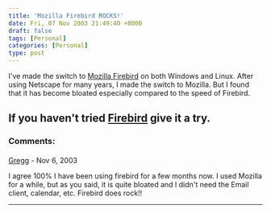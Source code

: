 ```yaml
---
title: 'Mozilla Firebird ROCKS!'
date: Fri, 07 Nov 2003 21:49:40 +0000
draft: false
tags: [Personal]
categories: [Personal]
type: post
---
```


I've made the switch to [Mozilla Firebird](http://www.mozilla.org/products/firebird/) on both Windows and Linux. After using Netscape for many years, I made the switch to Mozilla. But I found that it has become bloated especially compared to the speed of Firebird.

If you haven't tried [Firebird](http://www.mozilla.org/products/firebird/) give it a try.
---
### Comments:
####
[Gregg](http://www.gthought.com "gdboling@gthought.com") - <time datetime="2003-11-08 10:53:47">Nov 6, 2003</time>

I agree 100% I have been using firebird for a few months now. I used Mozilla for a while, but as you said, it is quite bloated and I didn't need the Email client, calendar, etc. Firebird does rock!!
<hr />
